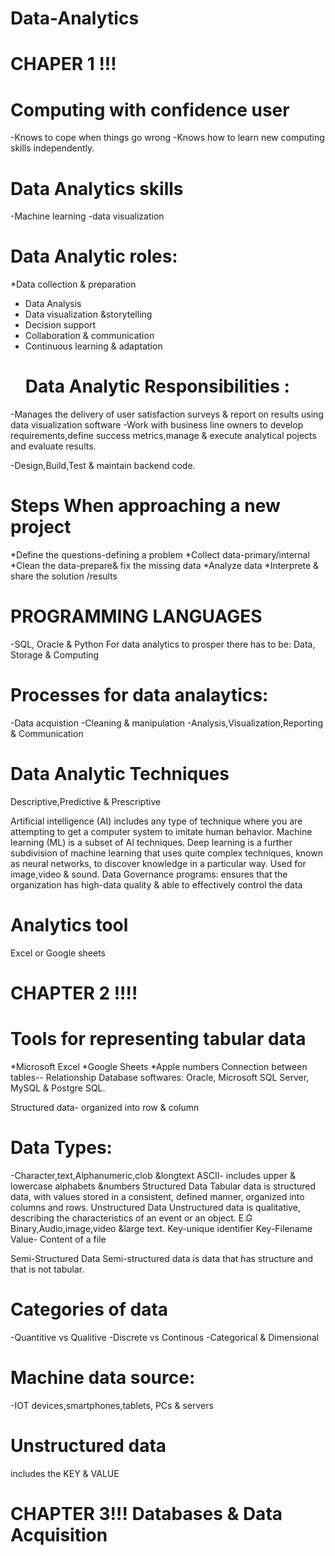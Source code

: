 # Data-Analytics
   # CHAPER 1 !!!

# Computing with confidence user
-Knows to cope when things go wrong
-Knows how to learn new computing skills independently.
  # Data Analytics skills
-Machine learning 
-data visualization

# Data Analytic roles:
*Data collection & preparation
* Data Analysis
* Data visualization &storytelling
* Decision support
* Collaboration & communication
* Continuous learning & adaptation
  # Data Analytic Responsibilities :
-Manages the delivery of user satisfaction surveys    & report on results using data visualization software
-Work with business line owners to develop requirements,define success metrics,manage & execute analytical pojects and evaluate results.

-Design,Build,Test & maintain backend code.
 # Steps When approaching a new project
*Define the questions-defining a problem
*Collect data-primary/internal
*Clean the data-prepare& fix the missing data
*Analyze data
*Interprete & share the solution /results
 # PROGRAMMING LANGUAGES
 -SQL, Oracle & Python
 For data analytics to prosper there has to be: Data, Storage & Computing
  # Processes for data analaytics:
-Data acquistion
-Cleaning & manipulation
-Analysis,Visualization,Reporting & Communication
 # Data Analytic Techniques
Descriptive,Predictive & Prescriptive


Artificial intelligence (AI) includes any type of technique where you are attempting to get a computer system to imitate human behavior.
Machine learning (ML) is a subset of AI techniques.
Deep learning is a further subdivision of machine learning that uses quite complex techniques, known as neural networks, to discover knowledge in a particular way. Used for image,video & sound.
Data Governance programs: ensures that the organization has high-data quality & able to effectively control the data
# Analytics tool
Excel or Google sheets

 # CHAPTER 2 !!!!
 # Tools for representing tabular data
*Microsoft Excel
*Google Sheets
*Apple numbers
Connection  between tables-- Relationship
Database softwares: Oracle, Microsoft SQL Server, MySQL & Postgre SQL.

Structured data- organized into row & column
# Data Types:
-Character,text,Alphanumeric,clob &longtext
ASCII- includes upper & lowercase alphabets &numbers
Structured Data
Tabular data is structured data, with values stored in a consistent, defined manner, organized into columns and rows.
Unstructured Data
Unstructured data is qualitative, describing the characteristics of an event or an object.
E.G Binary,Audio,image,video &large text.
Key-unique identifier
Key-Filename
Value- Content of a file

Semi-Structured Data
Semi-structured data is data that has structure and that is not tabular.

# Categories of data
-Quantitive vs Qualitive
-Discrete vs Continous
-Categorical & Dimensional

 # Machine data source:
 -IOT devices,smartphones,tablets, PCs & servers
 # Unstructured data
 includes the KEY & VALUE

   # CHAPTER 3!!! Databases & Data Acquisition
   
 




 


